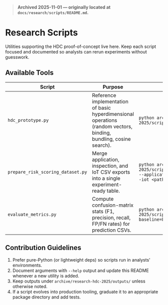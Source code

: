 > **Archived 2025-11-01 — originally located at `docs/research/scripts/README.md`.**

# Research Scripts

Utilities supporting the HDC proof-of-concept live here. Keep each script focused and documented so analysts can rerun experiments without guesswork.

## Available Tools

| Script                            | Purpose                                                                                                           | How to Run                                                                                                                         | Notes                                                                                                           |
| --------------------------------- | ----------------------------------------------------------------------------------------------------------------- | ---------------------------------------------------------------------------------------------------------------------------------- | --------------------------------------------------------------------------------------------------------------- |
| `hdc_prototype.py`                | Reference implementation of basic hyperdimensional operations (random vectors, binding, bundling, cosine search). | `python archive/research-hdc-2025/scripts/hdc_prototype.py`                                                                        | Prints similarity scores for a toy farm profile query; adapt or import into notebooks.                          |
| `prepare_risk_scoring_dataset.py` | Merge application, inspection, and IoT CSV exports into a single experiment-ready table.                          | `python archive/research-hdc-2025/scripts/prepare_risk_scoring_dataset.py --applications <path> --inspections <path> --iot <path>` | Writes `archive/research-hdc-2025/outputs/risk_scoring_dataset.csv`; skips missing sources with warnings.       |
| `evaluate_metrics.py`             | Compute confusion-matrix stats (F1, precision, recall, FP/FN rates) for prediction CSVs.                          | `python archive/research-hdc-2025/scripts/evaluate_metrics.py --run baseline=baseline.csv --run hdc=hdc.csv`                       | Outputs console summary and `archive/research-hdc-2025/outputs/metrics_summary.csv` (override with `--output`). |

## Contribution Guidelines

1. Prefer pure-Python (or lightweight deps) so scripts run in analysts' environments.
2. Document arguments with `--help` output and update this README whenever a new utility is added.
3. Keep outputs under `archive/research-hdc-2025/outputs/` unless otherwise noted.
4. If a script evolves into production tooling, graduate it to an appropriate package directory and add tests.

